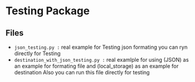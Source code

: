 # Testing Package
## Files 
- `json_testing.py :` real example for Testing json formating you can ryn directly for Testing
- `destination_with_json_testing.py :` real examlple for using (JSON) as an example for formating file and (local_storage) as an example for destination Also you can run this file directly for testing


